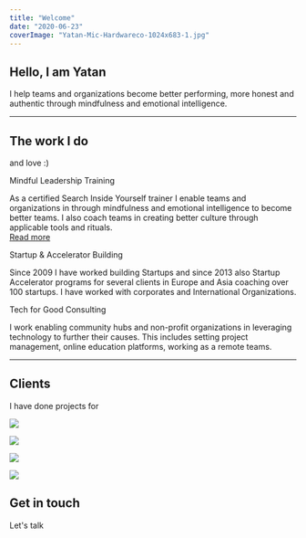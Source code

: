 ```yaml
---
title: "Welcome"
date: "2020-06-23"
coverImage: "Yatan-Mic-Hardwareco-1024x683-1.jpg"
---
```


## Hello, I am Yatan

I help teams and organizations become better performing, more honest and  
authentic through mindfulness and emotional intelligence.  
  

* * *

## The work I do

and love :)

Mindful Leadership Training

As a certified Search Inside Yourself trainer I enable teams and organizations in through mindfulness and emotional intelligence to become better teams. I also coach teams in creating better culture through applicable tools and rituals.  
[Read more](/search-inside-yourself)

Startup & Accelerator Building

Since 2009 I have worked building Startups and since 2013 also Startup Accelerator programs for several clients in Europe and Asia coaching over 100 startups. I have worked with corporates and International Organizations.

Tech for Good Consulting

I work enabling community hubs and non-profit organizations in leveraging technology to further their causes. This includes setting project management, online education platforms, working as a remote teams.

* * *

## Clients

I have done projects for

![](images/SIEMENS.png)

![](images/GIZ.png)

![](images/SAP.png)

![](images/BPN_PARIBAS.png)

## Get in touch

Let's talk
